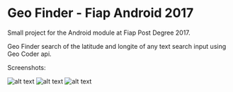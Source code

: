 # Geo Finder - Fiap Android 2017
Small project for the Android module at Fiap Post Degree 2017.

Geo Finder search of the latitude and longite of any text search input using Geo Coder api.

Screenshots:

![alt text](https://s30.postimg.org/br4j2abqp/main1.png "Tela 1")        ![alt text](https://s2.postimg.org/tv670zctl/screen2.png "Tela 2") ![alt text](https://s17.postimg.org/9iil9gqnz/screen3.png "Tela 3")


 
